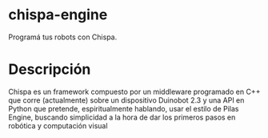 # chispa-engine
Programá tus robots con Chispa.
# Descripción
Chispa es un framework compuesto por un middleware programado en C++ que 
corre (actualmente) sobre un dispositivo Duinobot 2.3 y una API en Python
que pretende, espiritualmente hablando, usar el estilo de Pilas Engine, buscando
simplicidad a la hora de dar los primeros pasos en robótica y computación visual
